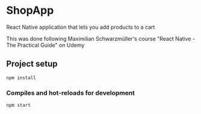 # ShopApp
React Native application that lets you add products to a cart <br />

This was done following Maximilian Schwarzmüller's course "React Native - The Practical Guide" on Udemy

## Project setup
```
npm install
```

### Compiles and hot-reloads for development
```
npm start
```
